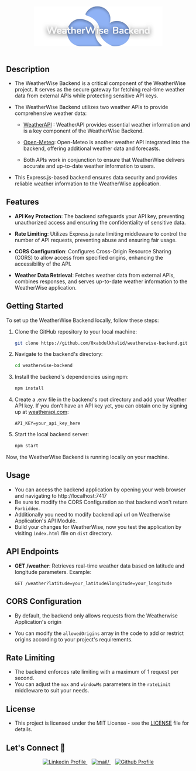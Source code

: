 <br>
<div align=center>
<img src="./images/logo.svg" alt="WeatherWise Backend" width="350">
</div>
<br>

## Description

- The WeatherWise Backend is a critical component of the WeatherWise project. It serves as the secure gateway for fetching real-time weather data from external APIs while protecting sensitive API keys. 

- The WeatherWise Backend utilizes two weather APIs to provide comprehensive weather data:

    - [WeatherAPI](https://www.weatherapi.com/) : WeatherAPI provides essential weather information and is a key component of the WeatherWise Backend.

    - [Open-Meteo](https://open-meteo.com/): Open-Meteo is another weather API integrated into the backend, offering additional weather data and forecasts.

    - Both APIs work in conjunction to ensure that WeatherWise delivers accurate and up-to-date weather information to users.

- This Express.js-based backend ensures data security and provides reliable weather information to the WeatherWise application.

## Features

- **API Key Protection**: The backend safeguards your API key, preventing unauthorized access and ensuring the confidentiality of sensitive data.

- **Rate Limiting**: Utilizes Express.js rate limiting middleware to control the number of API requests, preventing abuse and ensuring fair usage.

- **CORS Configuration**: Configures Cross-Origin Resource Sharing (CORS) to allow access from specified origins, enhancing the accessibility of the API.

- **Weather Data Retrieval**: Fetches weather data from external APIs, combines responses, and serves up-to-date weather information to the WeatherWise application.

## Getting Started

To set up the WeatherWise Backend locally, follow these steps:

1. Clone the GitHub repository to your local machine:

   ```bash
   git clone https://github.com/0xabdulkhalid/weatherwise-backend.git
   ```

2. Navigate to the backend's directory:

   ```bash
   cd weatherwise-backend
   ```

3. Install the backend's dependencies using npm:

   ```bash
   npm install
   ```

4. Create a .env file in the backend's root directory and add your Weather API key. If you don't have an API key yet, you can obtain one by signing up at [weatherapi.com](https://www.weatherapi.com):

   ```env
   API_KEY=your_api_key_here
   ```

5. Start the local backend server:

   ```bash
   npm start
   ```

Now, the WeatherWise Backend is running locally on your machine.

## Usage

- You can access the backend application by opening your web browser and navigating to http://localhost:7417
- Be sure to modify the CORS Configuration so that backend won't return `Forbidden`.
- Additionally you need to modify backend api url on Weatherwise Application's API Module.
- Build your changes for WeatherWise, now you test the application by visiting `index.html` file on `dist` directory.

## API Endpoints

- **GET /weather**: Retrieves real-time weather data based on latitude and longitude parameters. Example:

  ```http
  GET /weather?latitude=your_latitude&longitude=your_longitude
  ```

## CORS Configuration

- By default, the backend only allows requests from the Weatherwise Application's origin

- You can modify the `allowedOrigins` array in the code to add or restrict origins according to your project's requirements.

## Rate Limiting

- The backend enforces rate limiting with a maximum of 1 request per second. 
- You can adjust the `max` and `windowMs` parameters in the `rateLimit` middleware to suit your needs.

## License

- This project is licensed under the MIT License - see the [LICENSE](LICENSE) file for details.

## Let's Connect 👋

<div align=center>

  <a href="https://linkedin.com/in/0xabdulkhalid" >
    <img src="https://img.shields.io/badge/linkedin%20Profile-%2300acee.svg?color=405DE6&style=for-the-badge&logo=linkedin&logoColor=white" alt="Linkedin Profile">
  </a>&nbsp;&nbsp;

  <a href="mailto:0xabdulkhalid@gmail.com" target="_blank">
    <img src="https://img.shields.io/badge/gmail-%23EA4335.svg?style=for-the-badge&logo=gmail&logoColor=white" alt=mail/>
  </a>&nbsp;&nbsp;

  <a href="https://www.github.com/0xabdulkhalid/" >
    <img src="https://img.shields.io/badge/Github%20Profile-131313?style=for-the-badge&logo=github&logoColor=white" alt="Github Profile">
  </a>

</div>

<br>